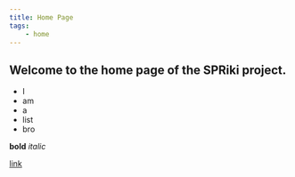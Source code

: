 ```yaml
---
title: Home Page
tags:
    - home
---
```


## Welcome to the home page of the SPRiki project.
* I
* am
* a 
* list
* bro

**bold**
*italic*

[link](https://www.youtube.com)




